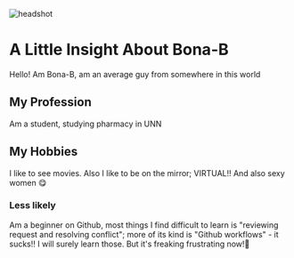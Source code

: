 ![headshot](1bb88cace070a386eb1d539874082c7f.jpg)
# A Little Insight About Bona-B
Hello! Am Bona-B, am an average guy from somewhere in this world
## My Profession
Am a student, studying pharmacy in UNN
## My Hobbies
I like to see movies. Also I like to be on the mirror; VIRTUAL!! And also sexy women 😋

### Less likely
Am a beginner on Github, most things I find difficult to learn is "reviewing request and resolving conflict"; more of its kind is "Github workflows" - it sucks!! I will surely learn those. But it's freaking frustrating now!🤦
